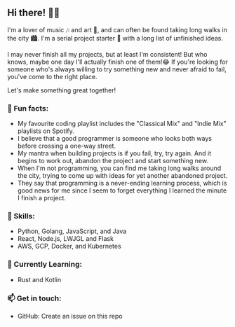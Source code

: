 
## Hi there! 👋🏻

I'm a lover of music 🎶 and art 🎨, and can often be found taking long walks in the city 🏙️. I'm a serial project starter 🚀 with a long list of unfinished ideas.

I may never finish all my projects, but at least I'm consistent! But who knows, maybe one day I'll actually finish one of them!😂 If you're looking for someone who's always willing to try something new and never afraid to fail, you've come to the right place.

Let's make something great together!

### 🎉 Fun facts:

- My favourite coding playlist includes the "Classical Mix" and "Indie Mix" playlists on Spotify.
- I believe that a good programmer is someone who looks both ways before crossing a one-way street.
- My mantra when building projects is if you fail, try, try again. And it begins to work out, abandon the project and start something new.
- When I'm not programming, you can find me taking long walks around the city, trying to come up with ideas for yet another abandoned project.
- They say that programming is a never-ending learning process, which is good news for me since I seem to forget everything I learned the minute I finish a project.

### 🚀 Skills:

- Python, Golang, JavaScript, and Java
- React, Node.js, LWJGL and Flask
- AWS, GCP, Docker, and Kubernetes

### 🌱 Currently Learning:

- Rust and Kotlin

### 📫 Get in touch:

- GitHub: Create an issue on this repo
